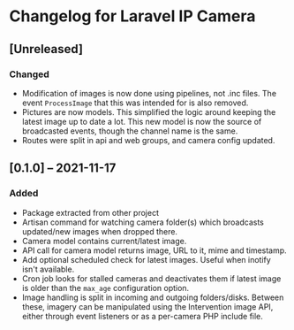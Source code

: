 # Changelog for Laravel IP Camera

## [Unreleased]
### Changed
- Modification of images is now done using pipelines, not .inc files.
  The event `ProcessImage` that this was intended for is also removed.
- Pictures are now models. This simplified the logic around keeping
  the latest image up to date a lot. This new model is now the source
  of broadcasted events, though the channel name is the same.
- Routes were split in api and web groups, and camera config updated.

## [0.1.0] – 2021-11-17

### Added
- Package extracted from other project
- Artisan command for watching camera folder(s) which broadcasts
  updated/new images when dropped there.
- Camera model contains current/latest image.
- API call for camera model returns image, URL to it, mime and timestamp.
- Add optional scheduled check for latest images. Useful when inotify
  isn't available.
- Cron job looks for stalled cameras and deactivates them if latest
  image is older than the `max_age` configuration option.
- Image handling is split in incoming and outgoing folders/disks.
  Between these, imagery can be manipulated using the Intervention
  image API, either through event listeners or as a per-camera PHP
  include file.
